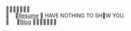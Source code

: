 🍟🍟🍟🍟🍟🍟🍟 <br/>
🍟   &nbsp;&nbsp; 📃[Resume](https://sjh9391985.github.io/)   🍟  HAVE NOTHING TO SH🧐W YOU. <br/> 
🍟 &nbsp; &nbsp; 📘[Blog](https://sjh9391985.tistory.com/)
🍟🍟🍟🍟🍟🍟🍟

